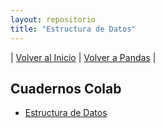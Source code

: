 ```yaml
---
layout: repositorio
title: "Estructura de Datos"
---
```

| [Volver al Inicio](../../index.md) | [Volver a Pandas](../pandas.md) |

## Cuadernos Colab
- [Estructura de Datos](portfolio/colab/pandas/pd_ed_01.ipynb)
